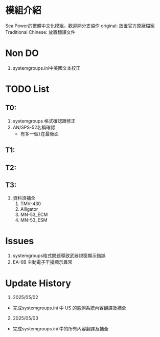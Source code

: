 # 模組介紹
Sea Power的繁體中文化模組，歡迎開分支協作
original: 放置官方原廠檔案
Traditional Chinese: 放置翻譯文件

# Non DO
1. systemgroups.ini中美國文本校正 

# TODO List
## T0:
1. systemgroups 格式確認跟修正
2. AN/SPS-52名稱確認
     - 有多一個`1`在最後面

## T1:
## T2:
## T3:
1. 資料須補全
     1. TMV-430
     2. Alligator
     3. MN-53_ECM
     4. MN-53_ESM

# Issues
1. systemgroups格式問題導致武器視窗顯示錯誤
2. EA-6B 主動電子干擾顯示異常

# Update History

1. 2025/05/02
 - 完成systemgroups.ini 中 US 的感測系統內容翻譯及補全

2. 2025/05/03
 - 完成systemgroups.ini 中的所有內容翻譯及補全


